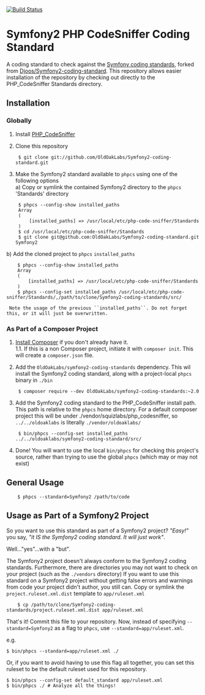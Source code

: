 [![Build Status](https://secure.travis-ci.org/OldOakLabs/Symfony2-coding-standard.png)](http://travis-ci.org/OldOakLabs/Symfony2-coding-standard)

Symfony2 PHP CodeSniffer Coding Standard
========================================

A coding standard to check against the [Symfony coding standards](http://symfony.com/doc/current/contributing/code/standards.html), forked from [Djoos/Symfony2-coding-standard](//github.com/djoos/Symfony2-coding-standard). This repository allows easier installation of the repository by checking out directly to the PHP_CodeSniffer Standards directory.

Installation
------------
### Globally

1. Install [PHP_CodeSniffer](https://github.com/squizlabs/PHP_CodeSniffer)

2. Clone this repository

        $ git clone git://github.com/OldOakLabs/Symfony2-coding-standard.git
        
3. Make the Symfony2 standard available to ``phpcs`` using one of the following options  
  a) Copy or symlink the contained Symfony2 directory to the ``phpcs`` 'Standards' directory  
  
        $ phpcs --config-show installed_paths
        Array
        (
            [installed_paths] => /usr/local/etc/php-code-sniffer/Standards
        )
        $ cd /usr/local/etc/php-code-sniffer/Standards
        $ git clone git@github.com:OldOakLabs/Symfony2-coding-standard.git Symfony2
        
  b) Add the cloned project to ``phpcs`` ``installed_paths``

        $ phpcs --config-show installed_paths
        Array
        (
            [installed_paths] => /usr/local/etc/php-code-sniffer/Standards
        )
        $ phpcs --config-set installed_paths /usr/local/etc/php-code-sniffer/Standards/,/path/to/clone/Symfony2-coding-standards/src/
        
     Note the usage of the previous ``installed_paths``. Do not forget this, or it will just be overwritten.

### As Part of a Composer Project

1. [Install Composer](https://getcomposer.org/doc/00-intro.md) if you don't already have it.  
1.1. If this is a non Composer project, initiate it with ``composer init``. This will create a ``composer.json`` flie. 

2. Add the ``OldOakLabs/symfony2-coding-standards`` dependency. This wil install the Symfony2 coding standard, along with a project-local ``phpcs`` binary in ``./bin``

        $ composer require --dev OldOakLabs/symfony2-coding-standards:~2.0

3. Add the Symfony2 coding standard to the PHP_CodeSniffer install path. This path is relative to the ``phpcs`` home directory. For a default composer project this will be under ./vendor/squizlabs/php_codesniffer, so ``../../oldoaklabs`` is literally ``./vendor/oldoaklabs/``

        $ bin/phpcs --config-set installed_paths ../../oldoaklabs/symfony2-coding-standard/src/

4. Done! You will want to use the local ``bin/phpcs`` for checking this project's source, rather than trying to use the global ``phpcs`` (which may or may not exist)

General Usage
-------------
        $ phpcs --standard=Symfony2 /path/to/code

Usage as Part of a Symfony2 Project
-----------------------------------
So you want to use this standard as part of a Symfony2 project? _"Easy!"_ you say, _"it IS the Symfony2 coding standard. It will just work"_.

Well..."yes"...with a "but".

The Symfony2 project doesn't always conform to the Symfony2 coding standards. Furthermore, there are directories you may not want to check on your project (such as the ``./vendors`` directory) If you want to use this standard on a Symfony2 project without getting false errors and warnings from code your project didn't author, you still can. Copy or symlink the ``project.ruleset.xml.dist`` template to ``app/ruleset.xml``

        $ cp /path/to/clone/Symfony2-coding-standards/project.ruleset.xml.dist app/ruleset.xml

That's it! Commit this file to your repository. Now, instead of specifying ``--standard=Symfony2`` as a flag to ``phpcs``, use ``--standard=app/ruleset.xml``.

e.g.

    $ bin/phpcs --standard=app/ruleset.xml ./

Or, if you want to avoid having to use this flag all together, you can set this ruleset to be the default ruleset used for this repository.

    $ bin/phpcs --config-set default_standard app/ruleset.xml
    $ bin/phpcs ./ # Analyze all the things!
